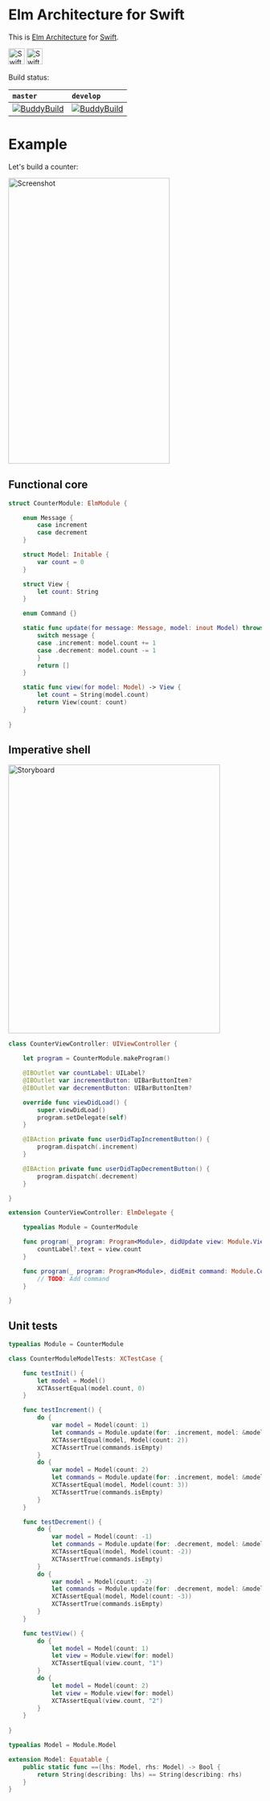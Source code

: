# Elm Architecture for Swift

This is [Elm Architecture](https://guide.elm-lang.org/architecture/) for [Swift](https://swift.org).

<a href="http://elm-lang.org"><img src="Images/Logo-Elm.png" width="32" height="32" alt="Swift Logo"/></a>
<a href="https://swift.org"><img src="Images/Logo-Swift.png" width="32" height="32" alt="Swift Logo"/></a>

Build status:

| `master` | `develop` |
| :------- | :-------- |
| [![BuddyBuild](https://dashboard.buddybuild.com/api/statusImage?appID=583f5837a72f6501008044ab&branch=master&build=latest)](https://dashboard.buddybuild.com/apps/583f5837a72f6501008044ab/build/latest) | [![BuddyBuild](https://dashboard.buddybuild.com/api/statusImage?appID=583f5837a72f6501008044ab&branch=develop&build=latest)](https://dashboard.buddybuild.com/apps/583f5837a72f6501008044ab/build/latest) |

# Example

Let's build a counter:

<img src="Images/Screenshot.png" width="321" height="569" alt="Screenshot"/>

## Functional core

```swift
struct CounterModule: ElmModule {

    enum Message {
        case increment
        case decrement
    }

    struct Model: Initable {
        var count = 0
    }

    struct View {
        let count: String
    }

    enum Command {}

    static func update(for message: Message, model: inout Model) throws -> [Command] {
        switch message {
        case .increment: model.count += 1
        case .decrement: model.count -= 1
        }
        return []
    }

    static func view(for model: Model) -> View {
        let count = String(model.count)
        return View(count: count)
    }
    
}
```

## Imperative shell

<img src="Images/Storyboard.png" width="421" height="535" alt="Storyboard"/>

```swift
class CounterViewController: UIViewController {

    let program = CounterModule.makeProgram()

    @IBOutlet var countLabel: UILabel?
    @IBOutlet var incrementButton: UIBarButtonItem?
    @IBOutlet var decrementButton: UIBarButtonItem?

    override func viewDidLoad() {
        super.viewDidLoad()
        program.setDelegate(self)
    }

    @IBAction private func userDidTapIncrementButton() {
        program.dispatch(.increment)
    }

    @IBAction private func userDidTapDecrementButton() {
        program.dispatch(.decrement)
    }

}
```

```swift
extension CounterViewController: ElmDelegate {

    typealias Module = CounterModule

    func program(_ program: Program<Module>, didUpdate view: Module.View) {
        countLabel?.text = view.count
    }

    func program(_ program: Program<Module>, didEmit command: Module.Command) {
        // TODO: Add command
    }

}
```

## Unit tests

```swift
typealias Module = CounterModule
```

```swift
class CounterModuleModelTests: XCTestCase {

    func testInit() {
        let model = Model()
        XCTAssertEqual(model.count, 0)
    }

    func testIncrement() {
        do {
            var model = Model(count: 1)
            let commands = Module.update(for: .increment, model: &model)
            XCTAssertEqual(model, Model(count: 2))
            XCTAssertTrue(commands.isEmpty)
        }
        do {
            var model = Model(count: 2)
            let commands = Module.update(for: .increment, model: &model)
            XCTAssertEqual(model, Model(count: 3))
            XCTAssertTrue(commands.isEmpty)
        }
    }

    func testDecrement() {
        do {
            var model = Model(count: -1)
            let commands = Module.update(for: .decrement, model: &model)
            XCTAssertEqual(model, Model(count: -2))
            XCTAssertTrue(commands.isEmpty)
        }
        do {
            var model = Model(count: -2)
            let commands = Module.update(for: .decrement, model: &model)
            XCTAssertEqual(model, Model(count: -3))
            XCTAssertTrue(commands.isEmpty)
        }
    }

    func testView() {
        do {
            let model = Model(count: 1)
            let view = Module.view(for: model)
            XCTAssertEqual(view.count, "1")
        }
        do {
            let model = Model(count: 2)
            let view = Module.view(for: model)
            XCTAssertEqual(view.count, "2")
        }
    }
    
}
```

```swift
typealias Model = Module.Model

extension Model: Equatable {
    public static func ==(lhs: Model, rhs: Model) -> Bool {
        return String(describing: lhs) == String(describing: rhs)
    }
}
```
